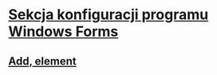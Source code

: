 # [Sekcja konfiguracji programu Windows Forms](index.md)
## [Add, element](windows-forms-add-configuration-element.md)
